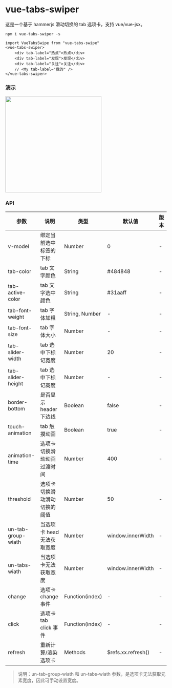# vue-tabs-swiper

这是一个基于 hammerjs 滑动切换的 tab 选项卡，支持 vue/vue-jsx。

`npm i vue-tabs-swiper -s`

```
import VueTabsSwipe from "vue-tabs-swipe"
<vue-tabs-swiper>
    <div tab-label="热点">热点</div>
    <div tab-label="发现">发现</div>
    <div tab-label="关注">关注</div>
    // <My tab-label="我的" />
</vue-tabs-swiper>
```

### 演示

<img src="https://github.com/clown-wyj/vue-tabs-swiper/blob/develop/1.jpg" controls="controls" width="300px" />

### API

| 参数               | 说明                         | 类型            | 默认值              | 版本 |
| ------------------ | ---------------------------- | --------------- | ------------------- | ---- |
| v-model            | 绑定当前选中标签的下标       | Number          | 0                   | -    |
| tab-color          | tab 文字颜色                 | String          | #484848             | -    |
| tab-active-color   | tab 文字选中颜色             | String          | #31aaff             | -    |
| tab-font-weight    | tab 字体加粗                 | String, Number  | -                   | -    |
| tab-font-size      | tab 字体大小                 | Number          | -                   | -    |
| tab-slider-width   | tab 选中下标记宽度           | Number          | 20                  | -    |
| tab-slider-height  | tab 选中下标记高度           | Number          | -                   | -    |
| border-bottom      | 是否显示 header 下边线       | Boolean         | false               | -    |
| touch-animation    | tab 触摸动画                 | Boolean         | true                | -    |
| animation-time     | 选项卡切换滑动动画过渡时间   | Number          | 400                 | -    |
| threshold          | 选项卡切换滑动滑动切换的阈值 | Number          | 50                  | -    |
| un-tab-group-wiath | 当选项卡 head 无法获取宽度   | Number          | window.innerWidth   | -    |
| un-tabs-wiath      | 当选项卡无法获取宽度         | Number          | window.innerWidth   | -    |
| change             | 选项卡 change 事件           | Function(index) | -                   | -    |
| click              | 选项卡 tab click 事件        | Function(index) | -                   | -    |
| refresh            | 重新计算/渲染选项卡          | Methods         | \$refs.xx.refresh() | -    |

> 说明：un-tab-group-wiath 和 un-tabs-wiath 参数，是选项卡无法获取元素宽度，因此可手动设置宽度。
